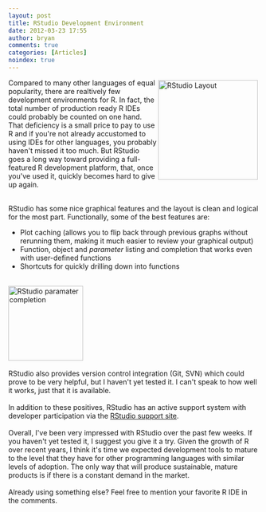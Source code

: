 ```yaml
---
layout: post
title: RStudio Development Environment
date: 2012-03-23 17:55
author: bryan
comments: true
categories: [Articles]
noindex: true
---
```



<a href="http://imgur.com/CMBrt"><img src="http://i.imgur.com/CMBrtl.jpg" title="RStudio Layout" alt="RStudio Layout" style = "float: right; padding: 3px;" height = "200" /></a>Compared to many other languages of equal popularity, there are realtively few development environments for R. In fact, the total number of production ready R IDEs could probably be counted on one hand. That deficiency is a small price to pay to use R and if you're not already accustomed to using IDEs for other languages, you probably haven't missed it too much. But RStudio goes a long way toward providing a full-featured R development platform, that, once you've used it, quickly becomes hard to give up again. <br /><br />

RStudio has some nice graphical features and the layout is clean and logical for the most part. Functionally, some of the best features are:
<br />
<ul>
<li>Plot caching (allows you to flip back through previous graphs without rerunning them, making it much easier to review your graphical output)</li>
<li>Function, object and <em>parameter</em> listing and completion that works even with user-defined functions</li>
<li>Shortcuts for quickly drilling down into functions</li>
</ul><br />
<a href="http://imgur.com/o2QAF"><img src="http://i.imgur.com/o2QAF.jpg" title="RStudio paramater completion" alt="RStudio paramater completion" alt="" height = "150" /></a>
<br /><br />
RStudio also provides version control integration (Git, SVN) which could prove to be very helpful, but I haven't yet tested it. I can't speak to how well it works, just that it is available.
<br /><br />
In addition to these positives, RStudio has an active support system with developer participation via the <a href="http://support.rstudio.org" title="RStudio Support" alt = "RStudio Support">RStudio support site</a>.
<br /><br />
Overall, I've been very impressed with RStudio over the past few weeks. If you haven't yet tested it, I suggest you give it a try. Given the growth of R over recent years, I think it's time we expected development tools to mature to the level that they have for other programming languages with similar levels of adoption. The only way that will produce sustainable, mature products is if there is a constant demand in the market.
<br /><br />
Already using something else? Feel free to mention your favorite R IDE in the comments.



<br />
